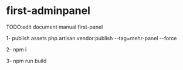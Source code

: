 # first-adminpanel

TODO:edit document manual first-panel

1- publish assets
php artisan vendor:publish --tag=mehr-panel --force

2- npm i

3- npm run build
